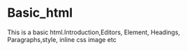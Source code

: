 # Basic_html
This is a basic html.Introduction,Editors, Element, Headings, Paragraphs,style, inline css image etc
